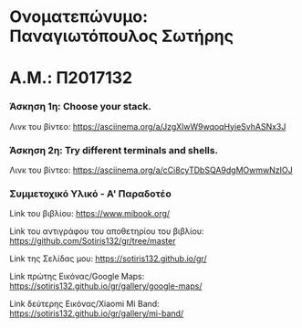 # Ονοματεπώνυμο: Παναγιωτόπουλος Σωτήρης

# Α.Μ.: Π2017132


### Άσκηση 1η: Choose your stack.
Λινκ του βίντεο: https://asciinema.org/a/JzgXlwW9wqoqHyieSvhASNx3J

### Άσκηση 2η: Try different terminals and shells.
Λινκ του βίντεο: https://asciinema.org/a/cCi8cyTDbSQA9dgMOwmwNzIOJ

### Συμμετοχικό Υλικό - Α' Παραδοτέο
Link του βιβλίου: https://www.mibook.org/ 

Link του αντιγράφου του αποθετηρίου του βιβλίου: https://github.com/Sotiris132/gr/tree/master

Link της Σελίδας μου: https://sotiris132.github.io/gr/

Link πρώτης Εικόνας/Google Maps: https://sotiris132.github.io/gr/gallery/google-maps/

Link δεύτερης Εικόνας/Xiaomi Mi Band: https://sotiris132.github.io/gr/gallery/mi-band/


